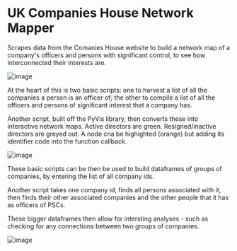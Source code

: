 # UK Companies House Network Mapper
Scrapes data from the Comanies House website to build a network map of a company's officers and persons with significant control, to see how interconnected their interests are. 

![image](https://user-images.githubusercontent.com/69304112/208015336-ab10718d-9b7e-43e7-9734-21a86894e45e.png)

At the heart of this is two basic scripts: one to harvest a list of all the companies a person is an officer of; the other to compile a list of all the officers and persons of significant interest that a company has.

Another script, built off the PyVis library, then converts these into interactive network maps. Active directors are green. Resigned/inactive directors are greyed out. A node cna be highighted (orange) but adding its identifier code into the function callback.

![image](https://user-images.githubusercontent.com/69304112/208037675-4dd81ad8-75dc-43e8-9dfa-55b07df23e06.png)

These basic scripts can be then be used to build dataframes of groups of companies, by entering the list of all company ids. 

Another script takes one company id, finds all persons associated with it, then finds their other associated companies and the other people that it has as officers of PSCs. 

These bigger dataframes then allow for intersting analyses - such as checking for any connections between two groups of companies.

![image](https://user-images.githubusercontent.com/69304112/209258912-22905f16-9147-409b-9cdc-28e638a9ee8e.png)

